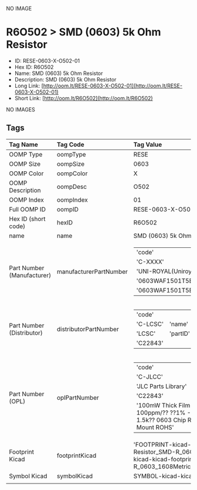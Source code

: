 


  
NO IMAGE  
# R6O502 > SMD (0603) 5k Ohm Resistor

- ID: RESE-0603-X-O502-01
- Hex ID: R6O502
- Name: SMD (0603) 5k Ohm Resistor
- Description: SMD (0603) 5k Ohm Resistor
- Long Link: [http://oom.lt/RESE-0603-X-O502-01](http://oom.lt/RESE-0603-X-O502-01)
- Short Link: [http://oom.lt/R6O502](http://oom.lt/R6O502)
  
NO IMAGES  
## Tags
  

|Tag Name|Tag Code|Tag Value|
| :--- | :--- | :--- |
|OOMP Type|oompType|RESE|
|OOMP Size|oompSize|0603|
|OOMP Color|oompColor|X|
|OOMP Description|oompDesc|O502|
|OOMP Index|oompIndex|01|
|Full OOMP ID|oompID|RESE-0603-X-O502-01|
|Hex ID (short code)|hexID|R6O502|
|name|name|SMD (0603) 5k Ohm Resistor|
|Part Number (Manufacturer)|manufacturerPartNumber|<table><tr><td>'code'</td></tr><tr><td> 'C-XXXX'</td><td> 'name'</td></tr><tr><td> 'UNI-ROYAL(Uniroyal Elec)'</td><td> 'partID'</td></tr><tr><td> '0603WAF1501T5E'</td><td> 'partName'</td></tr><tr><td> '0603WAF1501T5E'</td></tr></table>|
|Part Number (Distributor)|distributorPartNumber|<table><tr><td>'code'</td></tr><tr><td> 'C-LCSC'</td><td> 'name'</td></tr><tr><td> 'LCSC'</td><td> 'partID'</td></tr><tr><td> 'C22843'</td></tr></table>|
|Part Number (OPL)|oplPartNumber|<table><tr><td>'code'</td></tr><tr><td> 'C-JLCC'</td><td> 'name'</td></tr><tr><td> 'JLC Parts Library'</td><td> 'partID'</td></tr><tr><td> 'C22843'</td><td> 'partName'</td></tr><tr><td> '100mW Thick Film Resistors 75V ??100ppm/?? ??1% -55??~+155?? 1.5k?? 0603  Chip Resistor - Surface Mount ROHS'</td></tr></table>|
|Footprint Kicad|footprintKicad|'FOOTPRINT-kicad-kicad-footprints-Resistor_SMD-R_0603_1608Metric', 'FOOTPRINT-kicad-kicad-footprints-Resistor_SMD-R_0603_1608Metric_Pad0.98x0.95mm_HandSolder'|
|Symbol Kicad|symbolKicad|SYMBOL-kicad-kicad-symbols-Device-R|
||||
